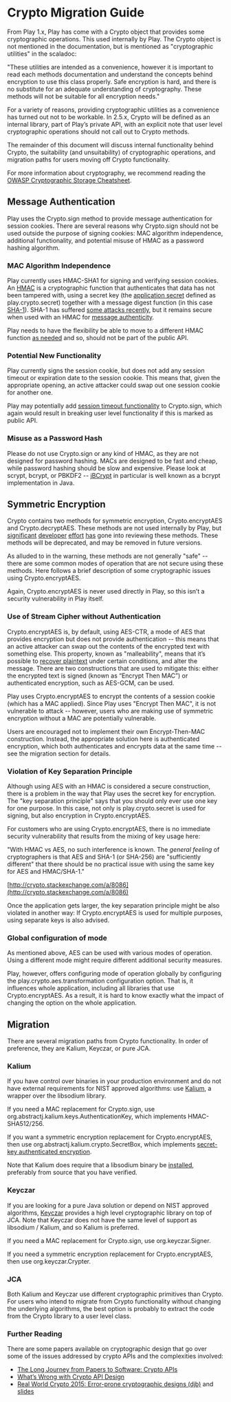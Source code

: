 # Crypto Migration Guide

From Play 1.x, Play has come with a Crypto object that provides some cryptographic operations.  This used internally by Play.  The Crypto object is not mentioned in the documentation, but is mentioned as "cryptographic utilities" in the scaladoc:

"These utilities are intended as a convenience, however it is important to read each methods documentation and understand the concepts behind encryption to use this class properly.  Safe encryption is hard, and there is no substitute for an adequate understanding of cryptography.  These methods will not be suitable for all encryption needs."

For a variety of reasons, providing cryptographic utilities as a convenience has turned out not to be workable.   In 2.5.x, Crypto will be defined as an internal library, part of Play’s private API, with an explicit note that user level cryptographic operations should not call out to Crypto methods.

The remainder of this document will discuss internal functionality behind Crypto, the suitability (and unsuitability) of cryptographic operations, and migration paths for users moving off Crypto functionality.

For more information about cryptography, we recommend reading the [OWASP Cryptographic Storage Cheatsheet](https://www.owasp.org/index.php/Cryptographic_Storage_Cheat_Sheet).

## Message Authentication

Play uses the Crypto.sign method to provide message authentication for session cookies.   There are several reasons why Crypto.sign should not be used outside the purpose of signing cookies: MAC algorithm independence, additional functionality, and potential misuse of HMAC as a password hashing algorithm.

### MAC Algorithm Independence

Play currently uses HMAC-SHA1 for signing and verifying session cookies.  An [HMAC](https://en.wikipedia.org/wiki/Hash-based_message_authentication_code) is a cryptographic function that authenticates that data has not been tampered with, using a secret key (the [application secret](https://www.playframework.com/documentation/2.4.x/ApplicationSecret) defined as play.crypto.secret) together with a message digest function (in this case [SHA-1](https://en.wikipedia.org/wiki/SHA-1)).  SHA-1 has suffered [some attacks recently](https://sites.google.com/site/itstheshappening/), but it remains secure when used with an HMAC for [message authenticity](http://killring.org/2014/01/05/how-broken-is-sha1/).  

Play needs to have the flexibility be able to move to a different HMAC function [as needed](http://valerieaurora.org/hash.html) and so, should not be part of the public API.

### Potential New Functionality

Play currently signs the session cookie, but does not add any session timeout or expiration date to the session cookie.  This means that, given the appropriate opening, an active attacker could swap out one session cookie for another one.  

Play may potentially add [session timeout functionality](https://github.com/google/keyczar/blob/master/java/code/src/org/keyczar/TimeoutSigner.java#L109) to Crypto.sign, which again would result in breaking user level functionality if this is marked as public API.

### Misuse as a Password Hash

Please do not use Crypto.sign or any kind of HMAC, as they are not designed for password hashing.  MACs are designed to be fast and cheap, while password hashing should be slow and expensive.  Please look at scrypt, bcrypt, or PBKDF2 -- [jBCrypt](http://www.mindrot.org/projects/jBCrypt/) in particular is well known as a bcrypt implementation in Java.

## Symmetric Encryption

Crypto contains two methods for symmetric encryption, Crypto.encryptAES and Crypto.decryptAES. These methods are not used internally by Play, but [significant](https://github.com/playframework/playframework/issues/4407) [developer](https://groups.google.com/d/msg/play-framework-dev/Rlrt89Ky_Rk/j6Iq6-snDw8J) [effort](https://groups.google.com/forum/#!topic/play-framework/Pao8MnADAqw) [has](https://ipsec.pl/play-framework/2014/session-variables-encryption-play-framework.html) gone into reviewing these methods.  These methods will be deprecated, and may be removed in future versions.

As alluded to in the warning, these methods are not generally "safe" -- there are some common modes of operation that are not secure using these methods.   Here follows a brief description of some cryptographic issues using Crypto.encryptAES.

Again, Crypto.encryptAES is never used directly in Play, so this isn’t a security vulnerability in Play itself.   

### Use of Stream Cipher without Authentication

Crypto.encryptAES is, by default, using AES-CTR, a mode of AES that provides encryption but does not provide authentication -- this means that an active attacker can swap out the contents of the encrypted text with something else.  This property, known as "malleability", means that it’s possible to [recover plaintext](https://news.ycombinator.com/item?id=639761) under certain conditions, and alter the message.  There are two constructions that are used to mitigate this: either the encrypted text is signed (known as “Encrypt Then MAC”) or authenticated encryption, such as AES-GCM, can be used.

Play uses Crypto.encryptAES to encrypt the contents of a session cookie (which has a MAC applied).  Since Play uses "Encrypt Then MAC", it is not vulnerable to attack -- however, users who are making use of symmetric encryption without a MAC are potentially vulnerable.

Users are encouraged not to implement their own Encrypt-Then-MAC construction.  Instead, the appropriate solution here is authenticated encryption, which both authenticates and encrypts data at the same time -- see the migration section for details.  

### Violation of Key Separation Principle

Although using AES with an HMAC is considered a secure construction, there is a problem in the way that Play uses the secret key for encryption.  The "key separation principle" says that you should only ever use one key for one purpose.  In this case, not only is play.crypto.secret is used for signing, but also encryption in Crypto.encryptAES.

For customers who are using Crypto.encryptAES, there is no immediate security vulnerability that results from the mixing of key usage here:

"With HMAC vs AES, no such interference is known. The *general feeling* of cryptographers is that AES and SHA-1 (or SHA-256) are "sufficiently different" that there should be no practical issue with using the same key for AES and HMAC/SHA-1."

[http://crypto.stackexchange.com/a/8086](http://crypto.stackexchange.com/a/8086)

Once the application gets larger, the key separation principle might be also violated in another way: If Crypto.encryptAES is used for multiple purposes, using separate keys is also advised.

### Global configuration of mode

As mentioned above, AES can be used with various modes of operation. Using a different mode might require different additional security measures.

Play, however, offers configuring mode of operation globally by configuring the play.crypto.aes.transformation configuration option. That is, it influences whole application, including all libraries that use Crypto.encryptAES. As a result, it is hard to know exactly what the impact of changing the option on the whole application.

## Migration

There are several migration paths from Crypto functionality.  In order of preference, they are Kalium, Keyczar, or pure JCA.

### Kalium

If you have control over binaries in your production environment and do not have external requirements for NIST approved algorithms: use [Kalium](https://abstractj.github.io/kalium/), a wrapper over the libsodium library.

If you need a MAC replacement for Crypto.sign, use org.abstractj.kalium.keys.AuthenticationKey, which implements HMAC-SHA512/256.

If you want a symmetric encryption replacement for Crypto.encryptAES, then use org.abstractj.kalium.crypto.SecretBox, which implements [secret-key authenticated encryption](http://doc.libsodium.org/secret-key_cryptography/authenticated_encryption.html).  

Note that Kalium does require that a libsodium binary be [installed](http://doc.libsodium.org/installation/index.html), preferably from source that you have verified.

### Keyczar

If you are looking for a pure Java solution or depend on NIST approved algorithms, [Keyczar](https://tersesystems.com/2015/10/05/effective-cryptography-in-the-jvm/) provides a high level cryptographic library on top of JCA.  Note that Keyczar does not have the same level of support as libsodium / Kalium, and so Kalium is preferred.

If you need a MAC replacement for Crypto.sign, use org.keyczar.Signer.

If you need a symmetric encryption replacement for Crypto.encryptAES, then use org.keyczar.Crypter.

### JCA

Both Kalium and Keyczar use different cryptographic primitives than Crypto.  For users who intend to migrate from Crypto functionality without changing the underlying algorithms, the best option is probably to extract the code from the Crypto library to a user level class.

### Further Reading

There are some papers available on cryptographic design that go over some of the issues addressed by crypto APIs and the complexities involved:

* [The Long Journey from Papers to Software: Crypto APIs](http://crypto.junod.info/IACR15_crypto_school_talk.pdf)
* [What’s Wrong with Crypto API Design](http://spar.isi.jhu.edu/~mgreen/CryptoAPIs.pdf)
* [Real World Crypto 2015: Error-prone cryptographic designs (djb)](http://bristolcrypto.blogspot.com/2015/01/real-world-crypto-2015-error-prone.html) and [slides](http://cr.yp.to/talks/2015.01.07/slides-djb-20150107-a4.pdf)
